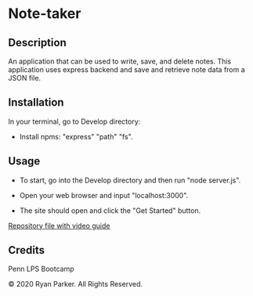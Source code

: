 # Note-taker

## Description
An application that can be used to write, save, and delete notes. This application uses express backend and save and retrieve note data from a JSON file.

## Installation
In your terminal, go to Develop directory:

*  Install npms: "express" "path" "fs".

## Usage
* To start, go into the Develop directory and then run "node server.js".

* Open your web browser and input "localhost:3000". 

* The site should open and click the "Get Started" button.

[Repository file with video guide](../master/Develop/public/assets/note-taker-guide.mov)

## Credits
Penn LPS Bootcamp

© 2020 Ryan Parker. All Rights Reserved.
